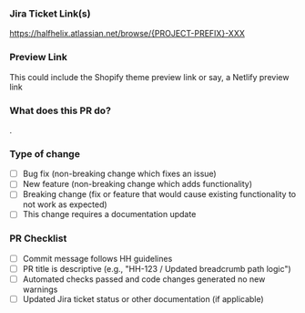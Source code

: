 ### Jira Ticket Link(s)

https://halfhelix.atlassian.net/browse/{PROJECT-PREFIX}-XXX

### Preview Link

This could include the Shopify theme preview link or say, a Netlify preview link

### What does this PR do?

.

### Type of change

- [ ] Bug fix (non-breaking change which fixes an issue)
- [ ] New feature (non-breaking change which adds functionality)
- [ ] Breaking change (fix or feature that would cause existing functionality to not work as expected)
- [ ] This change requires a documentation update

### PR Checklist

- [ ] Commit message follows HH guidelines
- [ ] PR title is descriptive (e.g., "HH-123 / Updated breadcrumb path logic")
- [ ] Automated checks passed and code changes generated no new warnings
- [ ] Updated Jira ticket status or other documentation (if applicable)